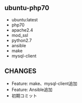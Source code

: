## ubuntu-php70

- ubuntu:latest
- php70
- apache2.4
- mod_ssl
- python2.7
- ansible
- make
- mysql-client

## CHANGES

- Feature: make、mysql-client追加
- Feature: Ansible追加
- 初期コミット